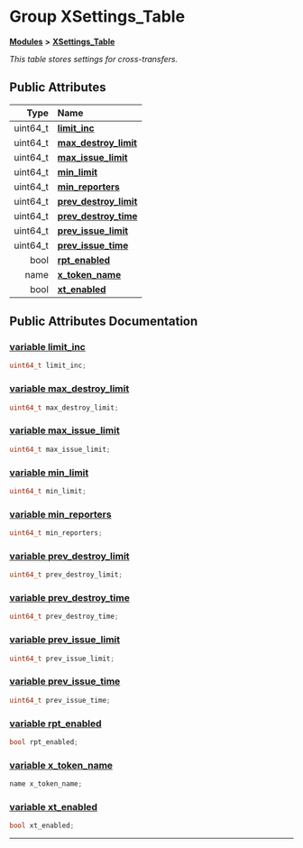 
# Group XSettings\_Table


[**Modules**](modules.md)
 **>** [**XSettings\_Table**](group___x_settings___table.md)



_This table stores settings for cross-transfers._ 














## Public Attributes

| Type | Name |
| ---: | :--- |
|  uint64\_t | [**limit\_inc**](group___x_settings___table.md#variable-limit-inc)  <br> |
|  uint64\_t | [**max\_destroy\_limit**](group___x_settings___table.md#variable-max-destroy-limit)  <br> |
|  uint64\_t | [**max\_issue\_limit**](group___x_settings___table.md#variable-max-issue-limit)  <br> |
|  uint64\_t | [**min\_limit**](group___x_settings___table.md#variable-min-limit)  <br> |
|  uint64\_t | [**min\_reporters**](group___x_settings___table.md#variable-min-reporters)  <br> |
|  uint64\_t | [**prev\_destroy\_limit**](group___x_settings___table.md#variable-prev-destroy-limit)  <br> |
|  uint64\_t | [**prev\_destroy\_time**](group___x_settings___table.md#variable-prev-destroy-time)  <br> |
|  uint64\_t | [**prev\_issue\_limit**](group___x_settings___table.md#variable-prev-issue-limit)  <br> |
|  uint64\_t | [**prev\_issue\_time**](group___x_settings___table.md#variable-prev-issue-time)  <br> |
|  bool | [**rpt\_enabled**](group___x_settings___table.md#variable-rpt-enabled)  <br> |
|  name | [**x\_token\_name**](group___x_settings___table.md#variable-x-token-name)  <br> |
|  bool | [**xt\_enabled**](group___x_settings___table.md#variable-xt-enabled)  <br> |










## Public Attributes Documentation


### <a href="#variable-limit-inc" id="variable-limit-inc">variable limit\_inc </a>


```cpp
uint64_t limit_inc;
```



### <a href="#variable-max-destroy-limit" id="variable-max-destroy-limit">variable max\_destroy\_limit </a>


```cpp
uint64_t max_destroy_limit;
```



### <a href="#variable-max-issue-limit" id="variable-max-issue-limit">variable max\_issue\_limit </a>


```cpp
uint64_t max_issue_limit;
```



### <a href="#variable-min-limit" id="variable-min-limit">variable min\_limit </a>


```cpp
uint64_t min_limit;
```



### <a href="#variable-min-reporters" id="variable-min-reporters">variable min\_reporters </a>


```cpp
uint64_t min_reporters;
```



### <a href="#variable-prev-destroy-limit" id="variable-prev-destroy-limit">variable prev\_destroy\_limit </a>


```cpp
uint64_t prev_destroy_limit;
```



### <a href="#variable-prev-destroy-time" id="variable-prev-destroy-time">variable prev\_destroy\_time </a>


```cpp
uint64_t prev_destroy_time;
```



### <a href="#variable-prev-issue-limit" id="variable-prev-issue-limit">variable prev\_issue\_limit </a>


```cpp
uint64_t prev_issue_limit;
```



### <a href="#variable-prev-issue-time" id="variable-prev-issue-time">variable prev\_issue\_time </a>


```cpp
uint64_t prev_issue_time;
```



### <a href="#variable-rpt-enabled" id="variable-rpt-enabled">variable rpt\_enabled </a>


```cpp
bool rpt_enabled;
```



### <a href="#variable-x-token-name" id="variable-x-token-name">variable x\_token\_name </a>


```cpp
name x_token_name;
```



### <a href="#variable-xt-enabled" id="variable-xt-enabled">variable xt\_enabled </a>


```cpp
bool xt_enabled;
```



------------------------------
